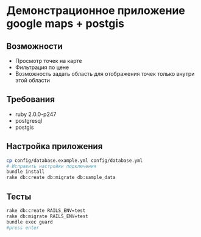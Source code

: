 # Демонстрационное приложение google maps + postgis

## Возможности

- Просмотр точек на карте
- Фильтрация по цене
- Возможность задать область для отображения точек только внутри этой области

## Требования

- ruby 2.0.0-p247
- postgresql
- postgis

## Настройка приложения

```bash
cp config/database.example.yml config/database.yml
# Исправить настройки подключения
bundle install
rake db:create db:migrate db:sample_data
```

## Тесты

```bash
rake db:create RAILS_ENV=test
rake db:migrate RAILS_ENV=test
bundle exec guard
#press enter
```



